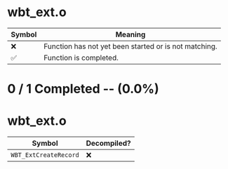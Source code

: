 # wbt_ext.o
| Symbol | Meaning 
| ------------- | ------------- 
| :x: | Function has not yet been started or is not matching. 
| :white_check_mark: | Function is completed. 


# 0 / 1 Completed -- (0.0%)
# wbt_ext.o
| Symbol | Decompiled? |
| ------------- | ------------- |
| `WBT_ExtCreateRecord` | :x: |

